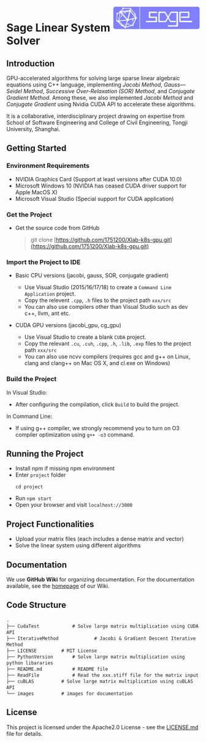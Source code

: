 <img align="right" height="60" src="https://raw.githubusercontent.com/1751200/Xlab-k8s-gpu/master/images/Sage_logo_new.png"/>

# Sage Linear System Solver

## Introduction

GPU-accelerated algorithms for solving large sparse linear algebraic equations using C++ language, implementing *Jacobi Method*, *Gauss—Seidel Method*, *Successive Over-Relaxation (SOR) Method*, and *Conjugate Gradient Method*. Among these, we also implemented *Jacobi Method* and *Conjugate Gradient* using Nvidia CUDA API to accelerate these algorithms.

It is a collaborative, interdisciplinary project drawing on expertise from School of Software Engineering and College of Civil Engineering, Tongji University, Shanghai.

## Getting Started

### Environment Requirements

- NVIDIA Graphics Card (Support at least versions after CUDA 10.0)
- Microsoft Windows 10 (NVIDIA has ceased CUDA driver support for Apple MacOS X)
- Microsoft Visual Studio (Special support for CUDA application)

### Get the Project

- Get the source code from GitHub

    > git clone [https://github.com/1751200/Xlab-k8s-gpu.git](https://github.com/1751200/Xlab-k8s-gpu.git)

### Import the Project to IDE

- Basic CPU versions (jacobi, gauss, SOR, conjugate gradient)
    - Use Visual Studio (2015/16/17/18) to create a `Command Line Application` project.
    - Copy the relevent `.cpp`, `.h` files to the project path `xxx/src`
    - You can also use compilers other than Visual Studio such as dev c++, llvm, ant etc.
    
- CUDA GPU versions (jacobi_gpu, cg_gpu)
    - Use Visual Studio to create a blank `CUDA` project.
    - Copy the relevant `.cu`, `.cuh`, `.cpp`, `.h`, `.lib`, `.exp` files to the project path `xxx/src`
    - You can also use ncvv compilers (requires gcc and g++ on Linux, clang and clang++ on Mac OS X, and cl.exe on Windows)

### Build the Project

In Visual Studio:
- After configuring the compilation, click `Build` to build the project.

In Command Line:
- If using g++ compiler, we strongly recommend you to turn on O3 compiler optimization using `g++ -o3` command.

## Running the Project

- Install npm if missing npm environment
- Enter `project` folder
    ```
    cd project
    ```
- Run `npm start`
- Open your browser and visit `localhost://3000`

## Project Functionalities

- Upload your matrix files (each includes a dense matrix and vector)
- Solve the linear system using different algorithms

## Documentation

We use **GitHub Wiki** for organizing documentation. For the documentation available, see the [homepage](https://github.com/1751200/Xlab-k8s-gpu/wiki) of our Wiki.

## Code Structure

```
.
├── CudaTest			# Solve large matrix multiplication using CUDA API
├── IterativeMethod             # Jacobi & Gradient Descent Iterative Method
├── LICENSE			# MIT License
├── PythonVersion		# Solve large matrix multiplication using python libararies
├── README.md			# README file
├── ReadFile			# Read the xxx.stiff file for the matrix input
├── cuBLAS			# Solve large matrix multiplication using cuBLAS API
└── images			# images for documentation
```

## License

This project is licensed under the Apache2.0 License - see the [LICENSE.md](https://github.com/1751200/Xlab-k8s-gpu/blob/master/LICENSE) file for details.

